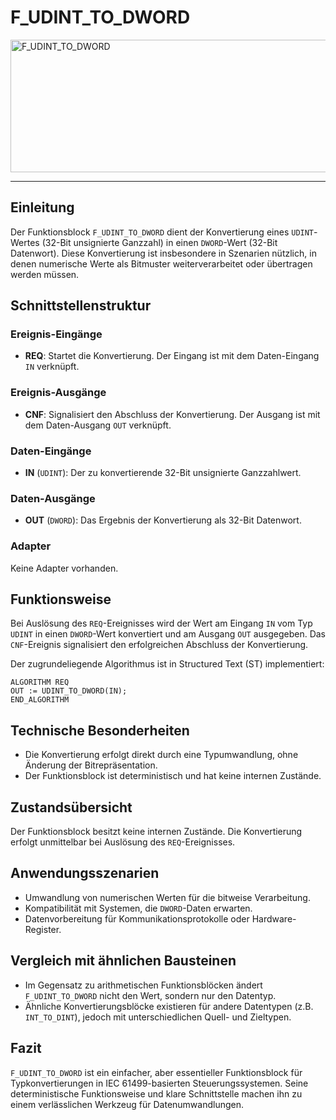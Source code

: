 # F_UDINT_TO_DWORD

<img width="1464" height="212" alt="F_UDINT_TO_DWORD" src="https://github.com/user-attachments/assets/2a17af0b-98a8-4d4b-ac10-de4278c1451a" />

* * * * * * * * * *
## Einleitung
Der Funktionsblock `F_UDINT_TO_DWORD` dient der Konvertierung eines `UDINT`-Wertes (32-Bit unsignierte Ganzzahl) in einen `DWORD`-Wert (32-Bit Datenwort). Diese Konvertierung ist insbesondere in Szenarien nützlich, in denen numerische Werte als Bitmuster weiterverarbeitet oder übertragen werden müssen.

## Schnittstellenstruktur

### **Ereignis-Eingänge**
- **REQ**: Startet die Konvertierung. Der Eingang ist mit dem Daten-Eingang `IN` verknüpft.

### **Ereignis-Ausgänge**
- **CNF**: Signalisiert den Abschluss der Konvertierung. Der Ausgang ist mit dem Daten-Ausgang `OUT` verknüpft.

### **Daten-Eingänge**
- **IN** (`UDINT`): Der zu konvertierende 32-Bit unsignierte Ganzzahlwert.

### **Daten-Ausgänge**
- **OUT** (`DWORD`): Das Ergebnis der Konvertierung als 32-Bit Datenwort.

### **Adapter**
Keine Adapter vorhanden.

## Funktionsweise
Bei Auslösung des `REQ`-Ereignisses wird der Wert am Eingang `IN` vom Typ `UDINT` in einen `DWORD`-Wert konvertiert und am Ausgang `OUT` ausgegeben. Das `CNF`-Ereignis signalisiert den erfolgreichen Abschluss der Konvertierung.

Der zugrundeliegende Algorithmus ist in Structured Text (ST) implementiert:
```ST
ALGORITHM REQ
OUT := UDINT_TO_DWORD(IN);
END_ALGORITHM
```

## Technische Besonderheiten
- Die Konvertierung erfolgt direkt durch eine Typumwandlung, ohne Änderung der Bitrepräsentation.
- Der Funktionsblock ist deterministisch und hat keine internen Zustände.

## Zustandsübersicht
Der Funktionsblock besitzt keine internen Zustände. Die Konvertierung erfolgt unmittelbar bei Auslösung des `REQ`-Ereignisses.

## Anwendungsszenarien
- Umwandlung von numerischen Werten für die bitweise Verarbeitung.
- Kompatibilität mit Systemen, die `DWORD`-Daten erwarten.
- Datenvorbereitung für Kommunikationsprotokolle oder Hardware-Register.

## Vergleich mit ähnlichen Bausteinen
- Im Gegensatz zu arithmetischen Funktionsblöcken ändert `F_UDINT_TO_DWORD` nicht den Wert, sondern nur den Datentyp.
- Ähnliche Konvertierungsblöcke existieren für andere Datentypen (z.B. `INT_TO_DINT`), jedoch mit unterschiedlichen Quell- und Zieltypen.

## Fazit
`F_UDINT_TO_DWORD` ist ein einfacher, aber essentieller Funktionsblock für Typkonvertierungen in IEC 61499-basierten Steuerungssystemen. Seine deterministische Funktionsweise und klare Schnittstelle machen ihn zu einem verlässlichen Werkzeug für Datenumwandlungen.

